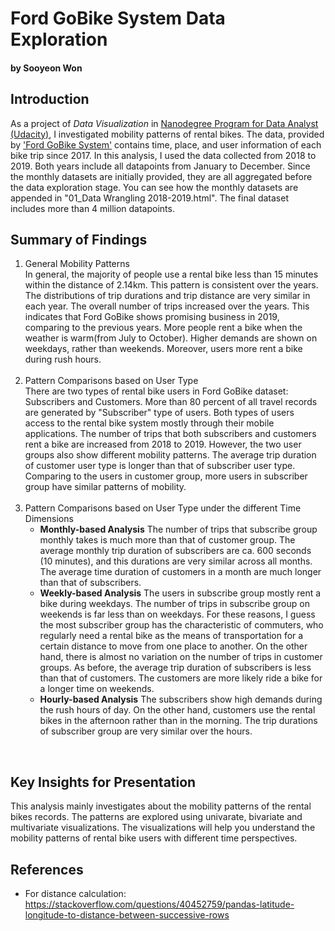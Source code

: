 # Ford GoBike System Data Exploration
#### by Sooyeon Won 

## Introduction

As a project of _Data Visualization_ in [Nanodegree Program for Data Analyst (Udacity)](https://www.udacity.com/course/data-analyst-nanodegree--nd002), I investigated mobility patterns of rental bikes. The data, provided by ['Ford GoBike System'](https://www.lyft.com/bikes/bay-wheels/system-data) contains time, place, and user information of each bike trip since 2017. In this analysis, I used the data collected from 2018 to 2019. Both years include all datapoints from January to December. Since the monthly datasets are initially provided, they are all aggregated before the data exploration stage. You can see how the monthly datasets are appended in "01_Data Wrangling 2018-2019.html". The final dataset includes more than 4 million datapoints. 
<br>

## Summary of Findings

1. General Mobility Patterns <br>
In general, the majority of people use a rental bike less than 15 minutes within the distance of 2.14km. This pattern is consistent over the years. The distributions of trip durations and trip distance are very similar in each year. The overall number of trips increased over the years. This indicates that Ford GoBike shows promising business in 2019, comparing to the previous years. More people rent a bike when the weather is warm(from July to October). Higher demands are shown on weekdays, rather than weekends. Moreover, users more rent a bike during rush hours.
<br><br>
2. Pattern Comparisons based on User Type <br>
There are two types of rental bike users in Ford GoBike dataset: Subscribers and Customers. More than 80 percent of all travel records are generated by "Subscriber" type of users. Both types of users access to the rental bike system mostly through their mobile applications. The number of trips that both subscribers and customers rent a bike are increased from 2018 to 2019. However, the two user groups also show different mobility patterns. The average trip duration of customer user type is longer than that of subscriber user type. Comparing to the users in customer group, more users in subscriber group have similar patterns of mobility.
<br><br>
3. Pattern Comparisons based on User Type under the different Time Dimensions <br>
    - **Monthly-based Analysis** 
The number of trips that subscribe group monthly takes is much more than that of customer group. The average monthly trip duration of subscribers are ca. 600 seconds (10 minutes), and this durations are very similar across all months. The average time duration of customers in a month are much longer than that of subscribers. <br>
    - **Weekly-based Analysis**
The users in subscribe group mostly rent a bike during weekdays. The number of trips in subscribe group on weekends is far less than on weekdays. For these reasons, I guess the most subscriber group has the characteristic of commuters, who regularly need a rental bike as the means of transportation for a certain distance to move from one place to another. On the other hand, there is almost no variation on the number of trips in customer groups. As before, the average trip duration of subscribers is less than that of customers. The customers are more likely ride a bike for a longer time on weekends. <br>
    - **Hourly-based Analysis** 
The subscribers show high demands during the rush hours of day. On the other hand, customers use the rental bikes in the afternoon rather than in the morning. The trip durations of subscriber group are very similar over the hours.
<br>

## Key Insights for Presentation

This analysis mainly investigates about the mobility patterns of the rental bikes records. The patterns are explored using univarate, bivariate and multivariate visualizations. The visualizations will help you understand the mobility patterns of rental bike users with different time perspectives. 
<br>

## References 
- For distance calculation: https://stackoverflow.com/questions/40452759/pandas-latitude-longitude-to-distance-between-successive-rows

